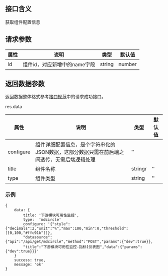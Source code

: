 ## 接口含义
获取组件配置信息

## 请求参数

| 属性  | 说明         | 类型   | 默认值 |
| ----- | ----------- | ------ | ------ |
| id |  组件id，对应新增中的name字段| string|number | ''    |


## 返回数据参数

返回数据整体格式参考[接口规范](#/guide/specification)中的请求成功接口。


res.data

| 属性  | 说明         | 类型   | 默认值 |
| ----- | ----------- | ------ | ------ |
| configure |  组件详细配置信息，是个字符串化的JSON数据，这部分数据只需在前后端之间透传，无需后端逻辑处理 | ''    |
| title |  组件名称 | stringr | ''    |
| type |  组件类型 | string| ''  |


### 示例

<div class="normal-code">

```
{
    data: {
        title: '下游模块可用性监控',
        type:  'mdcircle'
        configure: '{"style":{"decimals":2,"unit":"%","max":100,"min":0,"threshold":[[0,100,"#ffc91b"]]},
        "datasource":{"api":"/api/get/mdcircle","method":"POST","params":{"dev":true}},
        "title":"下游模块可用性监控-指标1仪表图","data":{"params":{"dev":true}}}'
    }
    success: true,
    message: 'ok'
}
```
</div>
